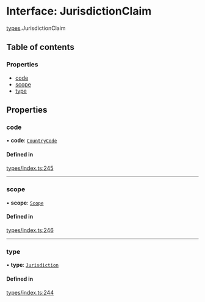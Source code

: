# Interface: JurisdictionClaim

[types](../wiki/types).JurisdictionClaim

## Table of contents

### Properties

- [code](../wiki/types.JurisdictionClaim#code)
- [scope](../wiki/types.JurisdictionClaim#scope)
- [type](../wiki/types.JurisdictionClaim#type)

## Properties

### code

• **code**: [`CountryCode`](../wiki/generated.types.CountryCode)

#### Defined in

[types/index.ts:245](https://github.com/PolymeshAssociation/polymesh-sdk/blob/07a4c5b0/src/types/index.ts#L245)

___

### scope

• **scope**: [`Scope`](../wiki/types.Scope)

#### Defined in

[types/index.ts:246](https://github.com/PolymeshAssociation/polymesh-sdk/blob/07a4c5b0/src/types/index.ts#L246)

___

### type

• **type**: [`Jurisdiction`](../wiki/types.ClaimType#jurisdiction)

#### Defined in

[types/index.ts:244](https://github.com/PolymeshAssociation/polymesh-sdk/blob/07a4c5b0/src/types/index.ts#L244)
